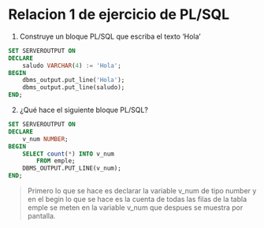 # Relacion 1 de ejercicio de PL/SQL

1. Construye un bloque PL/SQL que escriba el texto ‘Hola’

```sql
SET SERVEROUTPUT ON
DECLARE 
    saludo VARCHAR(4) := 'Hola';
BEGIN
    dbms_output.put_line('Hola');
    dbms_output.put_line(saludo);
END;
```

2. ¿Qué hace el siguiente bloque PL/SQL?

```sql
SET SERVEROUTPUT ON
DECLARE
    v_num NUMBER;
BEGIN
    SELECT count(*) INTO v_num
        FROM emple;
    DBMS_OUTPUT.PUT_LINE(v_num);
END;
```

> Primero lo que se hace es declarar la variable v_num de tipo number y en el begin lo que se hace es la cuenta de todas las filas de la tabla emple se meten en la variable v_num que despues se muestra por pantalla.